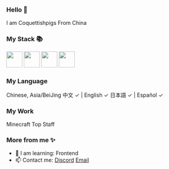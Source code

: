 ### Hello 👋

I am Coquettishpigs From China

### My Stack 📚

<p align="left">
  <img src='https://raw.githubusercontent.com/sammwyy/sammwyy/master/skills/css.png' height='42px'/>
  <img src='https://raw.githubusercontent.com/sammwyy/sammwyy/master/skills/html.png' height='42px'>
  <img src='https://raw.githubusercontent.com/sammwyy/sammwyy/master/skills/java.png' height='42px'>
  <img src='https://raw.githubusercontent.com/sammwyy/sammwyy/master/skills/javascript.jpg' height='42px'>
</p>

### My Language
Chinese, Asia/BeiJing
中文 ✓ | English ✓ 
日本語 ✓ | Español ✓

### My Work
Minecraft Top Staff

### More from me ✨

- 🌱 I am learning: Frontend
- 📫 Contact me: [Discord](Coquettishpig#5454) [Email](mailto:2609014562@qq.com)
